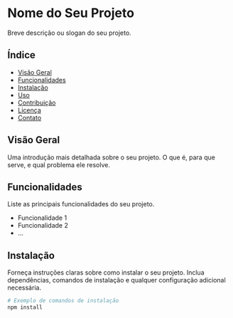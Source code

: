 # Nome do Seu Projeto

Breve descrição ou slogan do seu projeto.

## Índice

- [Visão Geral](#visão-geral)
- [Funcionalidades](#funcionalidades)
- [Instalação](#instalação)
- [Uso](#uso)
- [Contribuição](#contribuição)
- [Licença](#licença)
- [Contato](#contato)

## Visão Geral

Uma introdução mais detalhada sobre o seu projeto. O que é, para que serve, e qual problema ele resolve.

## Funcionalidades

Liste as principais funcionalidades do seu projeto.

- Funcionalidade 1
- Funcionalidade 2
- ...

## Instalação

Forneça instruções claras sobre como instalar o seu projeto. Inclua dependências, comandos de instalação e qualquer configuração adicional necessária.

```bash
# Exemplo de comandos de instalação
npm install
